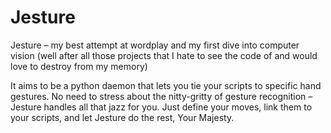 # Jesture

Jesture – my best attempt at wordplay and my first dive into computer vision
(well after all those projects that I hate to see the code of and would love to destroy from my memory)

It aims to be a python daemon that lets you tie your scripts to specific hand gestures.
No need to stress about the nitty-gritty of gesture recognition – Jesture handles all that jazz for you.
Just define your moves, link them to your scripts, and let Jesture do the rest, Your Majesty.
